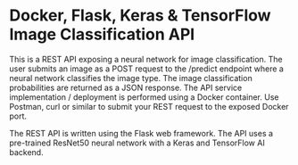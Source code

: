 # Docker, Flask, Keras & TensorFlow Image Classification API

This is a REST API exposing a neural network for image classification. The user submits an image as a POST request to the /predict endpoint where a neural network classifies the image type. The image classification probabilities are returned as a JSON response.  The API service implementation / deployment is performed using a Docker container. Use Postman, curl or similar to submit your REST request to the exposed Docker port.

The REST API is written using the Flask web framework. The API uses a pre-trained ResNet50 neural network with a Keras and TensorFlow AI backend. 

